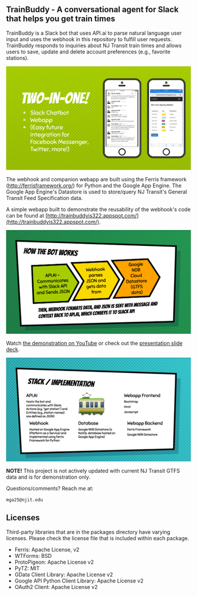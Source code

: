 TrainBuddy -  A conversational agent for Slack that helps you get train times
-------
TrainBuddy is a Slack bot that uses API.ai to parse natural language user input and uses the webhook in this repository to fulfill user requests. TrainBuddy responds to inquiries about NJ Transit train times and allows users to save, update and delete account preferences (e.g., favorite stations).

![Two in one - Bot and webapp](/readme_images/readme1.png?raw=true "Two in one - Bot and webapp")

The webhook and companion webapp are built using the Ferris framework (http://ferrisframework.org/) for Python and the Google App Engine.   The Google App Engine's Datastore is used to store/query NJ Transit's General Transit Feed Specification data.

A simple webapp built to demonstrate the reusability of the webhook's code can be found at [http://trainbuddyis322.appspot.com/](http://trainbuddyis322.appspot.com/).

![How it works](/readme_images/readme2.png?raw=true "How it works")

Watch [the demonstration on YouTube](https://www.youtube.com/watch?v=1dA4shmMLR4) or check out the [presentation slide deck](https://docs.google.com/presentation/d/12xVI911ZNIlVRIf7hsaQflDCBAEOhUEZ_SCYsa8LLjk/edit?usp=sharing).

![Stack and implementation](/readme_images/readme3.png?raw=true "Stack and implementation")

**NOTE!** This project is not actively updated with current NJ Transit GTFS data and is for demonstration only.

Questions/comments? Reach me at:

    mga25@njit.edu
 
Licenses
-------

Third-party libraries that are in the packages directory have varying licenses. Please check the license file that is included within each package.

 * Ferris: Apache License, v2
 * WTForms: BSD
 * ProtoPigeon: Apache License v2
 * PyTZ: MIT
 * GData Client Library: Apache License v2
 * Google API Python Client Library: Apache License v2
 * OAuth2 Client: Apache License v2
